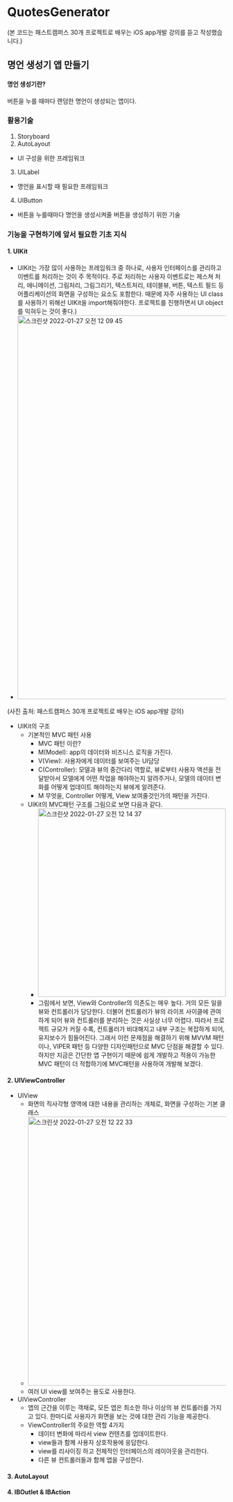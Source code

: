# QuotesGenerator
(본 코드는 패스트캠퍼스 30개 프로젝트로 배우는 iOS app개발 강의를 듣고 작성했습니다.)

## 명언 생성기 앱 만들기
#### 명언 생성기란? 
버튼을 누를 때마다 랜덤한 명언이 생성되는 앱이다.


### 활용기술
1. Storyboard
2. AutoLayout
  - UI 구성을 위한 프레임워크
3. UILabel
  - 명언을 표시할 때 필요한 프레임워크
4. UIButton
  - 버튼을 누를때마다 명언을 생성시켜줄 버튼을 생성하기 위한 기술
  
### 기능을 구현하기에 앞서 필요한 기초 지식
#### 1. UIKit
  * UIKit는 가장 많이 사용하는 프레임워크 중 하나로, 사용자 인터페이스를 관리하고 이벤트를 처리하는 것이 주 목적이다. 주로 처리하는 사용자 이벤트로는 제스쳐 처리, 애니메이션, 그림처리, 그림그리기, 텍스트처리, 테이블뷰, 버튼, 텍스트 필드 등 어플리케이션의 화면을 구성하는 요소도 포함한다. 때문에 자주 사용하는 UI class를 사용하기 위해선 UIKit을 import해줘야한다. 프로젝트를 진행하면서 UI object를 익혀두는 것이 좋다.)
  * <img width="882" alt="스크린샷 2022-01-27 오전 12 09 45" src="https://user-images.githubusercontent.com/96969693/151189586-cd5e87bc-5e95-487e-8266-bc4dde3031a0.png">
   (사진 출처: 패스트캠퍼스 30개 프로젝트로 배우는 iOS app개발 강의)
  * UIKit의 구조
    * 기본적인 MVC 패턴 사용
      * MVC 패턴 이란?
      * M(Model): app의 데이터와 비즈니스 로직을 가진다.
      * V(View): 사용자에게 데이터를 보여주는 UI담당
      * C(Controller): 모델과 뷰의 중간다리 역할로, 뷰로부터 사용자 액션을 전달받아서 모델에게 어떤 작업을 해야하는지 알려주거나, 모델의 데이터 변화를 어떻게 업데이트 해야하는지 뷰에게 알려준다.
      * M 무엇을, Controller 어떻게, View 보여줄것인가의 패턴을 가진다.
    * UIKit의 MVC패턴 구조를 그림으로 보면 다음과 같다.
      * <img width="433" alt="스크린샷 2022-01-27 오전 12 14 37" src="https://user-images.githubusercontent.com/96969693/151190723-dc11d703-c420-49be-9a40-f548271429ab.png">
      * 그림에서 보면, View와 Controller의 의존도는 매우 높다. 거의 모든 일을 뷰와 컨트롤러가 담당한다. 더불어 컨트롤러가 뷰의 라이프 사이클에 관여하게 되어 뷰와 컨트롤러를 분리하는 것은 사실상 너무 어렵다. 따라서 프로젝트 규모가 커질 수록, 컨트롤러가 비대해지고 내부 구조는 복잡하게 되어, 유지보수가 힘들어진다. 그래서 이런 문제점을 해결하기 위해 MVVM 패턴이나, VIPER 패턴 등 다양한 디자인패턴으로 MVC 단점을 해결할 수 있다. 하지만 지금은 간단한 앱 구현이기 때문에 쉽게 개발하고 적용이 가능한 MVC 패턴이 더 적합하기에 MVC패턴을 사용하여 개발해 보겠다.
#### 2. UIViewController
  * UIView
      * 화면의 직사각형 영역에 대한 내용을 관리하는 개체로, 화면을 구성하는 기본 클래스
      * <img width="618" alt="스크린샷 2022-01-27 오전 12 22 33" src="https://user-images.githubusercontent.com/96969693/151191935-3581e703-84fa-45f1-ac07-4f5324366f22.png">
      * 여러 UI view를 보여주는 용도로 사용한다. 
  * UIViewController
    * 앱의 근간을 이루는 객채로, 모든 앱은 최소한 하나 이상의 뷰 컨트롤러를 가지고 있다. 한마디로 사용자가 화면을 보는 것에 대한 관리 기능을 제공한다.
    * ViewController의 주요한 역할 4가지
      * 데이터 변화에 따라서 view 컨텐츠를 업데이트한다.
      * view들과 함께 사용자 상호작용에 응답한다.
      * view를 리사이징 하고 전체적인 인터페이스의 레이아웃을 관리한다.
      * 다른 뷰 컨트롤러들과 함께 앱을 구성한다.
#### 3. AutoLayout
#### 4. IBOutlet & IBAction
